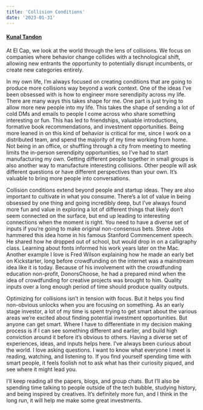 ```yaml
---
title: 'Collision Conditions'
date: '2023-01-31'
---
```

#### [Kunal Tandon](https://twitter.com/kunaltandon)


At El Cap, we look at the world through the lens of collisions. We focus on companies where behavior change collides with a technological shift, allowing new entrants the opportunity to potentially disrupt incumbents, or create new categories entirely. 

In my own life, I’m always focused on creating conditions that are going to produce more collisions way beyond a work context. One of the ideas I’ve been obsessed with is how to engineer more serendipity across my life. There are many ways this takes shape for me. One part is just trying to allow more new people into my life. This takes the shape of sending a lot of cold DMs and emails to people I come across who share something interesting or fun. This has led to friendships, valuable introductions, formative book recommendations, and investment opportunities. Being more leaned in on this kind of behavior is critical for me, since I work on a distributed team, and spend the majority of my time working from home. Not being in an office, or shuffling through a city from meeting to meeting limits the in-person serendipity opportunities, so I’ve had to start manufacturing my own. Getting different people together in small groups is also another way to manufacture interesting collisions. Other people will ask different questions or have different perspectives than your own. It’s valuable to bring more people into conversations.

Collision conditions extend beyond people and startup ideas. They are also important to cultivate in what you consume. There’s a lot of value in being obsessed by one thing and going incredibly deep, but I’ve always found more fun and value in exploring a lot of different things that likely don’t seem connected on the surface, but end up leading to interesting connections when the moment is right. You need to have a diverse set of inputs if you’re going to make original non-consensus bets. Steve Jobs hammered this idea home in his famous Stanford Commencement speech. He shared how he dropped out of school, but would drop in on a calligraphy class. Learning about fonts informed his work years later on the Mac. Another example I love is Fred Wilson explaining how he made an early bet on Kickstarter, long before crowdfunding on the internet was a mainstream idea like it is today. Because of his involvement with the crowdfunding education non-profit, DonorsChoose, he had a prepared mind when the idea of crowdfunding for creative projects was brought to him. Quality inputs over a long enough period of time should produce quality outputs.

Optimizing for collisions isn’t in tension with focus. But it helps you find non-obvious unlocks when you are focusing on something. As an early stage investor, a lot of my time is spent trying to get smart about the various areas we’re excited about finding potential investment opportunities. But anyone can get smart. Where I have to differentiate in my decision making process is if I can see something different and earlier, and build high conviction around it before it’s obvious to others. Having a diverse set of experiences, ideas, and inputs helps here. I’ve always been curious about the world. I love asking questions. I want to know what everyone I meet is reading, watching, and listening to. If you find yourself spending time with smart people, it feels foolish not to ask what has their curiosity piqued, and see where it might lead you.

I’ll keep reading all the papers, blogs, and group chats. But I’ll also be spending time talking to people outside of the tech bubble, studying history, and being inspired by creatives. It’s definitely more fun, and I think in the long run, it will help me make some great investments.

